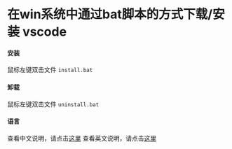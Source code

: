 # 在win系统中通过bat脚本的方式下载/安装 vscode

#### 安装

鼠标左键双击文件 `install.bat`


#### 卸载 

鼠标左键双击文件 `uninstall.bat`

#### 语言

查看中文说明，请点击[这里](./readme-zh.md)
查看英文说明，请点击[这里](./readme-en.md)
